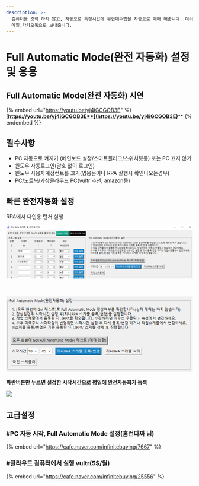 ```yaml
---
description: >-
  컴퓨터를 조작 하지 않고, 자동으로 특정시간에 무한매수법을 자동으로 매매 해줍니다. 여러사람, 여러계좌도 지원하며, 매매내역을
  메일,카카오톡으로 보내줍니다.
---
```


# Full Automatic Mode(완전 자동화) 설정 및 응용

## Full Automatic Mode(완전 자동화) 시연

{% embed url="https://youtu.be/yj4iGCGOB3E" %}
[**https://youtu.be/yj4iGCGOB3E**](https://youtu.be/yj4iGCGOB3E)****
{% endembed %}

## 필수사항

* PC 자동으로 켜지기 (메인보드 설정/스마트플러그/스위치봇등) 또는 PC  끄지 않기
* 윈도우 자동로그인(암호 없이 로그인)
* 윈도우 사용자계정컨트롤 끄기(영웅문이나 RPA 실행시 확인나오는경우)
* PC/노트북/가상클라우드 PC(vultr 추천, amazon등)

## 빠른 완전자동화 설정 &#x20;



RPA에서 다인용 런처 실행

![](<../.gitbook/assets/image (104).png>)

​

![](<../.gitbook/assets/image (1) (2).png>)



**파란버튼만 누르면 설정한 시작시간으로 평일에 완전자동화가 등록**

![](../.gitbook/assets/풀오토\_자동.gif)









## 고급설정



### **#PC 자동 시작, Full Automatic Mode 설정(홈런타짜 님)**

{% embed url="https://cafe.naver.com/infinitebuying/7667" %}

### #클라우드 컴퓨터에서 실행 vultr(5$/월)

{% embed url="https://cafe.naver.com/infinitebuying/25556" %}
